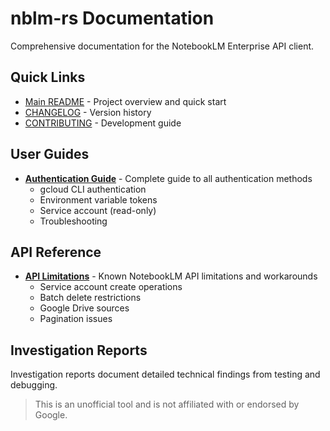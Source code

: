 # nblm-rs Documentation

Comprehensive documentation for the NotebookLM Enterprise API client.

## Quick Links

- [Main README](../README.md) - Project overview and quick start
- [CHANGELOG](../CHANGELOG.md) - Version history
- [CONTRIBUTING](../CONTRIBUTING.md) - Development guide

## User Guides

- **[Authentication Guide](guides/authentication.md)** - Complete guide to all authentication methods
  - gcloud CLI authentication
  - Environment variable tokens
  - Service account (read-only)
  - Troubleshooting

## API Reference

- **[API Limitations](api/limitations.md)** - Known NotebookLM API limitations and workarounds
  - Service account create operations
  - Batch delete restrictions
  - Google Drive sources
  - Pagination issues

## Investigation Reports

Investigation reports document detailed technical findings from testing and debugging.


> This is an unofficial tool and is not affiliated with or endorsed by Google.
